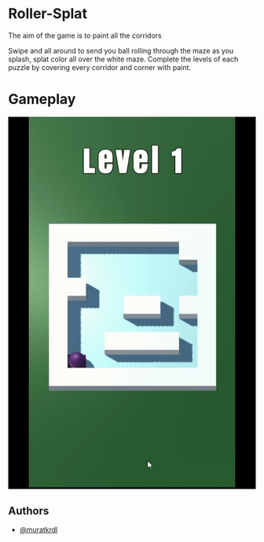 
# Roller-Splat

The aim of the game is to paint all the corridors

Swipe and all around to send you ball rolling through the maze as you splash, splat color all over the white maze. Complete the levels of each puzzle by covering every corridor and corner with paint.


# Gameplay

<img src="https://github.com/muratkrdl/Roller-Splat/blob/main/Gameplay.gif" width="600">

## Authors

- [@muratkrdl](https://github.com/muratkrdl)

